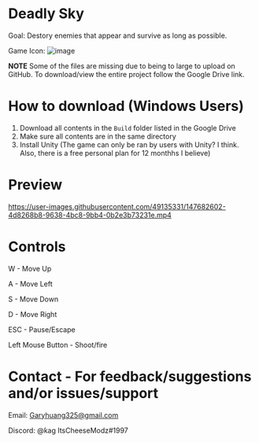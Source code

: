 # Deadly Sky
Goal: Destory enemies that appear and survive as long as possible.

Game Icon: ![image](https://user-images.githubusercontent.com/49135331/147681790-ff9e8c8d-2b52-4aa0-9b44-f63b99b01f33.png)

**NOTE** Some of the files are missing due to being to large to upload on GitHub. To download/view the entire project follow the Google Drive link.

# How to download (Windows Users)
1. Download all contents in the `Build` folder listed in the Google Drive
2. Make sure all contents are in the same directory
3. Install Unity (The game can only be ran by users with Unity? I think. Also, there is a free personal plan for 12 monthhs I believe)

# Preview
https://user-images.githubusercontent.com/49135331/147682602-4d8268b8-9638-4bc8-9bb4-0b2e3b73231e.mp4

# Controls
W - Move Up

A - Move Left

S - Move Down

D - Move Right

ESC - Pause/Escape

Left Mouse Button - Shoot/fire

# Contact - For feedback/suggestions and/or issues/support
Email: Garyhuang325@gmail.com

Discord: @ƙag ItsCheeseModz#1997
